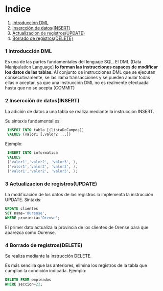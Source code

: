 # Indice

1. [Introducción DML](#1-Introducción-DDL)
2. [Insercción de datos(INSERT)](#2-Insercción-de-datos(INSERT))
3. [Actualizacion de registros(UPDATE)](#3-Actualizacion-de-registros(UPDATE))
4. [Borrado de registros(DELETE)](#3-Creacion-de-tablas)
	
### 1 Introducción DML

Es una de las partes fundamentales del lenguaje SQL. El DML (Data Manipulation Language) __lo forman las instrucciones capaces de modificar los datos de las tablas.__ Al conjunto de instrucciones DML que se ejecutan consecutivamente, se las llama transacciones y se pueden anular todas ellas o aceptar, ya que una instrucción DML no es realmente efectuada hasta que no se acepta (COMMIT)

### 2 Insercción de datos(INSERT)

La adición de datos a una tabla se realiza mediante la instrucción INSERT. 

  Su sintaxis fundamental es:
  
 ~~~SQL
  INSERT INTO tabla [(listaDeCampos)]
  VALUES (valor1 [,valor2 ...])
~~~
Ejemplo:

 ~~~SQL
  INSERT INTO informatica
  VALUES 
  ('valor1','valor2', 'valor3', ),
  ('valor1','valor2', 'valor3', ),
  ('valor1','valor2', 'valor3', );
~~~

### 3 Actualizacion de registros(UPDATE) 

La modificación de los datos de los registros lo implementa la instrucción UPDATE. 
Sintaxis:

 ~~~SQL
UPDATE clientes
SET name='Ourense',
WHERE provincia='Orense';
~~~
El primer dato actualiza la provincia de los clientes de Orense para que aparezca
como Ourense. 

### 4 Borrado de registros(DELETE)

Se realiza mediante la instrucción DELETE.

Es más sencilla que las anteriores, elimina los registros de la tabla que cumplan
la condición indicada. Ejemplo:

 ~~~SQL
DELETE FROM empleados
WHERE seccion=23;
 ~~~
 
 
 


